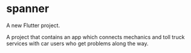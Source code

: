 # spanner

A new Flutter project.

A project that contains an app which connects mechanics and toll truck services with car users who get problems along the way.
